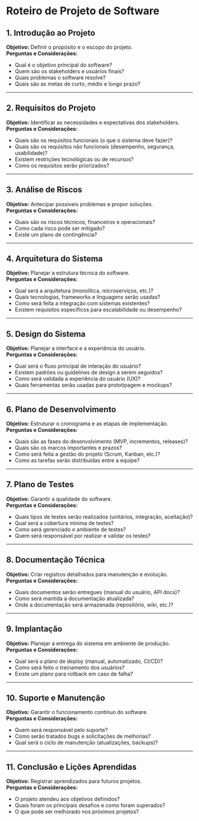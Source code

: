 # Roteiro de Projeto de Software

## **1. Introdução ao Projeto**
**Objetivo:** Definir o propósito e o escopo do projeto.  
**Perguntas e Considerações:**
- Qual é o objetivo principal do software? <!-- Identifica o problema central que o software visa resolver. -->
- Quem são os stakeholders e usuários finais? <!-- Define quem será impactado pelo software e suas necessidades. -->
- Quais problemas o software resolve? <!-- Permite alinhar as funcionalidades com as demandas reais. -->
- Quais são as metas de curto, médio e longo prazo? <!-- Ajuda a estruturar o roadmap e priorizar entregas. -->

---

## **2. Requisitos do Projeto**
**Objetivo:** Identificar as necessidades e expectativas dos stakeholders.  
**Perguntas e Considerações:**
- Quais são os requisitos funcionais (o que o sistema deve fazer)? <!-- Descreve as funcionalidades essenciais do sistema. -->
- Quais são os requisitos não funcionais (desempenho, segurança, usabilidade)? <!-- Define atributos de qualidade que complementam as funcionalidades. -->
- Existem restrições tecnológicas ou de recursos? <!-- Identifica limitações que possam impactar o desenvolvimento. -->
- Como os requisitos serão priorizados? <!-- Define critérios para decidir a ordem de implementação. -->

---

## **3. Análise de Riscos**
**Objetivo:** Antecipar possíveis problemas e propor soluções.  
**Perguntas e Considerações:**
- Quais são os riscos técnicos, financeiros e operacionais? <!-- Mapeia ameaças potenciais ao sucesso do projeto. -->
- Como cada risco pode ser mitigado? <!-- Planeja estratégias para reduzir ou eliminar os riscos. -->
- Existe um plano de contingência? <!-- Garante que soluções alternativas estejam disponíveis em caso de problemas. -->

---

## **4. Arquitetura do Sistema**
**Objetivo:** Planejar a estrutura técnica do software.  
**Perguntas e Considerações:**
- Qual será a arquitetura (monolítica, microserviços, etc.)? <!-- Define como o sistema será estruturado tecnicamente. -->
- Quais tecnologias, frameworks e linguagens serão usadas? <!-- Escolhe ferramentas alinhadas com os objetivos do projeto. -->
- Como será feita a integração com sistemas existentes? <!-- Planeja a comunicação entre diferentes sistemas. -->
- Existem requisitos específicos para escalabilidade ou desempenho? <!-- Define necessidades para suportar crescimento e alta demanda. -->

---

## **5. Design do Sistema**
**Objetivo:** Planejar a interface e a experiência do usuário.  
**Perguntas e Considerações:**
- Qual será o fluxo principal de interação do usuário? <!-- Define como o usuário navegará pelo sistema. -->
- Existem padrões ou guidelines de design a serem seguidos? <!-- Alinha o design com boas práticas ou requisitos específicos. -->
- Como será validada a experiência do usuário (UX)? <!-- Planeja testes para garantir usabilidade e satisfação. -->
- Quais ferramentas serão usadas para prototipagem e mockups? <!-- Facilita a visualização e validação do design antes da implementação. -->

---

## **6. Plano de Desenvolvimento**
**Objetivo:** Estruturar o cronograma e as etapas de implementação.  
**Perguntas e Considerações:**
- Quais são as fases do desenvolvimento (MVP, incrementos, releases)? <!-- Divide o trabalho em entregas menores e gerenciáveis. -->
- Quais são os marcos importantes e prazos? <!-- Define objetivos específicos com datas claras. -->
- Como será feita a gestão do projeto (Scrum, Kanban, etc.)? <!-- Escolhe uma metodologia para organizar e monitorar o progresso. -->
- Como as tarefas serão distribuídas entre a equipe? <!-- Planeja a alocação de recursos humanos de forma eficiente. -->

---

## **7. Plano de Testes**
**Objetivo:** Garantir a qualidade do software.  
**Perguntas e Considerações:**
- Quais tipos de testes serão realizados (unitários, integração, aceitação)? <!-- Garante que diferentes aspectos do sistema sejam validados. -->
- Qual será a cobertura mínima de testes? <!-- Define um nível adequado para minimizar riscos. -->
- Como será gerenciado o ambiente de testes? <!-- Planeja recursos e configurações necessárias para os testes. -->
- Quem será responsável por realizar e validar os testes? <!-- Define papéis e responsabilidades dentro da equipe. -->

---

## **8. Documentação Técnica**
**Objetivo:** Criar registros detalhados para manutenção e evolução.  
**Perguntas e Considerações:**
- Quais documentos serão entregues (manual do usuário, API docs)? <!-- Define o escopo da documentação necessária. -->
- Como será mantida a documentação atualizada? <!-- Planeja revisões e atualizações regulares. -->
- Onde a documentação será armazenada (repositório, wiki, etc.)? <!-- Define um local centralizado e acessível. -->

---

## **9. Implantação**
**Objetivo:** Planejar a entrega do sistema em ambiente de produção.  
**Perguntas e Considerações:**
- Qual será o plano de deploy (manual, automatizado, CI/CD)? <!-- Garante uma transição suave para o ambiente de produção. -->
- Como será feito o treinamento dos usuários? <!-- Planeja capacitar os usuários para utilizar o sistema eficientemente. -->
- Existe um plano para rollback em caso de falha? <!-- Garante que o sistema possa ser revertido para um estado estável em caso de problemas. -->

---

## **10. Suporte e Manutenção**
**Objetivo:** Garantir o funcionamento contínuo do software.  
**Perguntas e Considerações:**
- Quem será responsável pelo suporte? <!-- Define uma equipe ou pessoa para lidar com problemas em produção. -->
- Como serão tratados bugs e solicitações de melhorias? <!-- Planeja um fluxo para gerenciar problemas e sugestões. -->
- Qual será o ciclo de manutenção (atualizações, backups)? <!-- Define a frequência de atividades de manutenção preventiva e corretiva. -->

---

## **11. Conclusão e Lições Aprendidas**
**Objetivo:** Registrar aprendizados para futuros projetos.  
**Perguntas e Considerações:**
- O projeto atendeu aos objetivos definidos? <!-- Avalia o sucesso do projeto em relação aos objetivos iniciais. -->
- Quais foram os principais desafios e como foram superados? <!-- Identifica problemas enfrentados e as soluções adotadas. -->
- O que pode ser melhorado nos próximos projetos? <!-- Gera insights para aumentar a eficiência e a qualidade no futuro. -->
